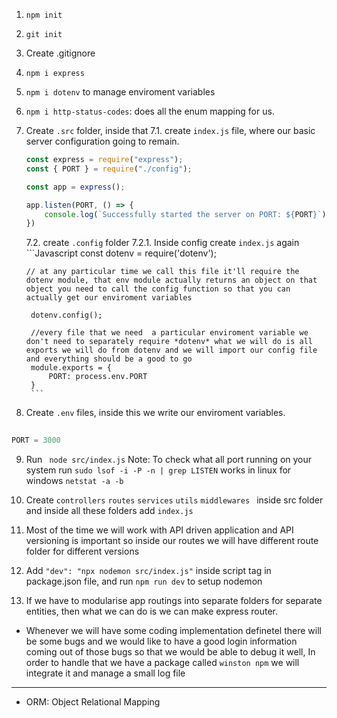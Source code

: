 1. `npm init`
2. `git init`
3. Create .gitignore
4. `npm i express`
5. `npm i dotenv` to manage enviroment variables
6. `npm i http-status-codes`: does all the enum mapping for us.
7. Create `.src` folder, inside that 
    7.1. create `index.js` file, where our basic server configuration going to remain.
    ```Javascript
    const express = require("express");
    const { PORT } = require("./config");

    const app = express();

    app.listen(PORT, () => {
        console.log(`Successfully started the server on PORT: ${PORT}`)
    })
    ```
    7.2. create `.config` folder
        7.2.1. Inside config create `index.js` again
        ```Javascript
       const dotenv = require('dotenv');

       // at any particular time we call this file it'll require the dotenv module, that env module actually returns an object on that object you need to call the config function so that you can actually get our enviroment variables

        dotenv.config();

        //every file that we need  a particular enviroment variable we don't need to separately require *dotenv* what we will do is all exports we will do from dotenv and we will import our config file and everything should be a good to go
        module.exports = {
            PORT: process.env.PORT
        }
        ```
8. Create `.env` files, inside this we write our enviroment variables.
```Javascript
 
PORT = 3000

```

9. Run ``` node src/index.js```
Note: To check what all port running on your system run `sudo lsof -i -P -n | grep LISTEN` works in linux
for windows `netstat -a -b`

10. Create `controllers` `routes` `services` `utils`  `middlewares
` inside src folder and inside all these folders add `index.js`

11. Most of the time we will work with API driven application and API versioning is important so inside our routes we will have different route folder for different versions 

12. Add `"dev": "npx nodemon src/index.js"` inside script tag in package.json file, and run `npm run dev` to setup nodemon 

13. If we have to modularise app routings into separate folders for separate entities, then what we can do is we can make express router. 

- Whenever we will have some coding implementation definetel there will be some bugs and we would like to  have a good login information coming out of those bugs so that we would be able to debug it well, In order to handle that we have a package called  `winston npm`  we will integrate it and manage a small log file


-----

- ORM: Object Relational Mapping